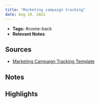 ```yaml
---
title: "Marketing campaign tracking"
date: Aug 19, 2021
---
```


- **Tags:** #come-back 
- **Relevant Notes**

## Sources
- [Marketing Campaign Tracking Template](https://www.airtable.com/templates/marketing/expNoL0sYUbOogSCm/marketing-campaign-tracking)
## Notes

## Highlights